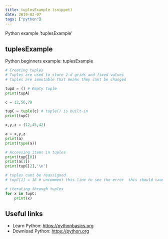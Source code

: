 ```yaml
---
title: tuplesExample (snippet)
date: 2019-02-07
tags: ["python"]
---
```

Python example 'tuplesExample'


## tuplesExample

Python beginners example: tuplesExample

```python
# Creating tuples
# Tuples are used to store 2-d grids and fixed values
# tuples are immutable that means they cant be changed

tupA = () # Empty tuple
print(tupA)

c = 12,56,78

tupC = tuple(c) # tuple() is built-in
print(tupC)

x,y,z = (12,45,42)

a = x,y,z
print(a)
print(type(a))

# Accessing items in tuples
print(tupC[0])
print(a[1])
print(tupC[2],'\n')

# tuples cant be reassigned
# tupC[1] = 18 # uncomment this line to see the error  this should cause a error 'TypeError'

# iterating through tuples
for x in tupC:
	print(x)

```

## Useful links

- Learn Python: https://pythonbasics.org
- Download Python: https://python.org

